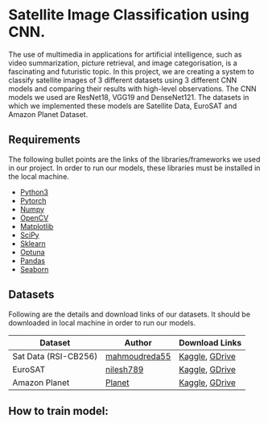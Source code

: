 
# Satellite Image Classification using CNN.

The use of multimedia in applications for artificial intelligence, 
such as video summarization, picture retrieval, and image 
categorisation, is a fascinating and futuristic topic. 
In this project, we are creating a system to classify satellite 
images of 3 different datasets using 3 different CNN models and 
comparing their results with high-level observations. The CNN models we used are ResNet18, VGG19 and DenseNet121. The datasets in which we implemented these models are Satellite Data, EuroSAT and Amazon Planet Dataset. 





## Requirements

The following bullet points are the links of the libraries/frameworks we used in our project. In order to run our models, 
these libraries must be installed in the local machine. 

* [Python3](https://www.python.org/downloads/)
* [Pytorch](https://pytorch.org/)
* [Numpy](https://numpy.org/install/)
* [OpenCV](https://opencv.org/releases/)
* [Matplotlib](https://matplotlib.org/stable/users/installing/index.html)
* [SciPy](https://scipy.org/install/)
* [Sklearn](https://scikit-learn.org/stable/install.html)
* [Optuna](https://optuna.org/#installation)
* [Pandas](https://pandas.pydata.org/docs/getting_started/install.html)
* [Seaborn](https://seaborn.pydata.org/installing.html) 
    
## Datasets

Following are the details and download links of our datasets.
It should be downloaded in local machine in order to run our models.

| Dataset           | Author        | Download Links |
| ----------------- | --------------|----------------|
| Sat Data (RSI-CB256) |  [mahmoudreda55](https://www.kaggle.com/datasets/mahmoudreda55/satellite-image-classification)|[Kaggle](https://www.kaggle.com/datasets/mahmoudreda55/satellite-image-classification), [GDrive](https://drive.google.com/drive/folders/1Gmy_Lr625n8LjnIKaAI1DRcK8UMscZTi?usp=sharing) |
| EuroSAT | [nilesh789](https://www.kaggle.com/nilesh789) | [Kaggle](https://www.kaggle.com/code/nilesh789/land-cover-classification-with-eurosat-dataset/data), [GDrive](https://drive.google.com/drive/folders/1Gmy_Lr625n8LjnIKaAI1DRcK8UMscZTi?usp=sharing)
| Amazon Planet | [Planet](https://www.planet.com/) | [Kaggle](https://www.kaggle.com/competitions/planet-understanding-the-amazon-from-space/data), [GDrive](https://drive.google.com/drive/folders/1Gmy_Lr625n8LjnIKaAI1DRcK8UMscZTi?usp=sharing)  |
## How to train model:

